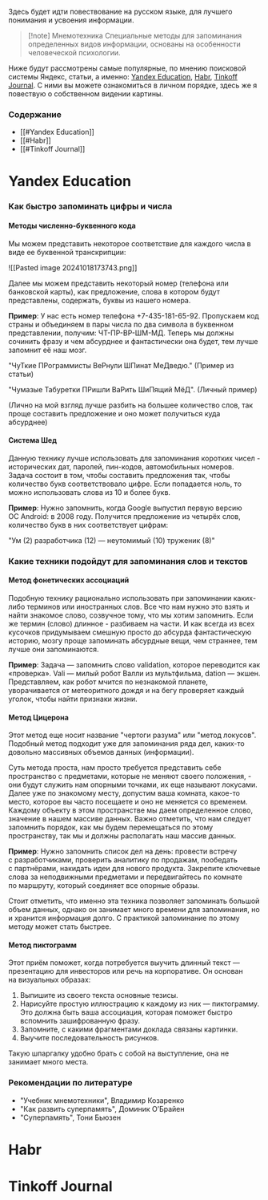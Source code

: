 Здесь будет идти повествование на русском языке, для лучшего понимания и усвоения информации.

> [!note] Мнемотехника
> Специальные методы для запоминания определенных видов информации, основаны на особенности человеческой психологии.

Ниже будут рассмотрены самые популярные, по мнению поисковой системы Яндекс, статьи, а именно: [Yandex Education](https://education.yandex.ru/journal/mnemotechniki), [Habr](https://habr.com/ru/companies/vk/articles/482404/), [Tinkoff Journal](https://journal.tinkoff.ru/mnemotechnics/). С ними вы можете ознакомиться в личном порядке, здесь же я повествую о собственном видении картины.
### Содержание
- [[#Yandex Education]]
- [[#Habr]]
- [[#Tinkoff Journal]]

# Yandex Education

### Как быстро запоминать цифры и числа
#### Методы численно-буквенного кода

Мы можем представить некоторое соответствие для каждого числа в виде ее буквенной транскрипции:

![[Pasted image 20241018173743.png]]

Далее мы можем представить некоторый номер (телефона или банковской карты), как предложение, слова в котором будут представлены, содержать, буквы из нашего номера.

__Пример__: У нас есть номер телефона +7-435-181-65-92. Пропускаем код страны и объединяем в пары числа по два символа в буквенном представлении, получим: ЧТ-ПР-ВР-ШМ-МД. Теперь мы должны сочинить фразу и чем абсурднее и фантастически она будет, тем лучше запомнит её наш мозг.

"ЧуТкие ПРограммисты ВеРнули ШПинат МеДведю." (Пример из статьи)

"Чумазые Табуретки ПРишли ВаРить ШиПящий МёД". (Личный пример)

(Лично на мой взгляд лучше разбить на большее количество слов, так проще составить предложение и оно может получиться куда абсурднее)

#### Система Шед

Данную технику лучше использовать для запоминания коротких чисел - исторических дат, паролей, пин-кодов, автомобильных номеров. Задача состоит в том, чтобы составить предложения так, чтобы количество букв соответствовало цифре. Если попадается ноль, то можно использовать слова из 10 и более букв.

__Пример__: Нужно запомнить, когда Google выпустил первую версию ОС Android: в 2008 году. Получится предложение из четырёх слов, количество букв в них соответствует цифрам:

"Ум (2) разработчика (12) — неутомимый (10) труженик (8)"

### Какие техники подойдут для запоминания слов и текстов
#### Метод фонетических ассоциаций
Подобную технику рационально использовать при запоминании каких-либо терминов или иностранных слов. Все что нам нужно это взять и найти знакомое слово, созвучное тому, что мы хотим запомнить. Если же термин (слово) длинное - разбиваем на части. И как всегда из всех кусочков придумываем смешную просто до абсурда фантастическую историю, мозгу проще запоминать абсурдные вещи, чем страннее, тем лучше они запоминаются.

__Пример__: Задача — запомнить слово validation, которое переводится как «проверка». Vali — милый робот Валли из мультфильма, dation — экшен. Представляем, как робот мчится по незнакомой планете, уворачивается от метеоритного дождя и на бегу проверяет каждый уголок, чтобы найти признаки жизни.

#### Метод Цицерона
Этот метод еще носит название "чертоги разума" или "метод локусов". Подобный метод подходит уже для запоминания ряда дел, каких-то довольно массивных объемов данных (информации). 

Суть метода проста, нам просто требуется представить себе пространство с предметами, которые не меняют своего положения, - они будут служить нам опорными точками, их еще называют локусами. Далее уже по знакомому месту, допустим ваша комната, какое-то место, которое вы часто посещаете и оно не меняется со временем. Каждому объекту в этом пространстве мы даем определенное слово, значение в нашем массиве данных. Важно отметить, что нам следует запомнить порядок, как мы будем перемещаться по этому пространству, так мы и должны располагать наш массив данных.

__Пример__: Нужно запомнить список дел на день: провести встречу с разработчиками, проверить аналитику по продажам, пообедать с партнёрами, накидать идеи для нового продукта. Закрепите ключевые слова за неподвижными предметами и передвигайтесь по комнате по маршруту, который соединяет все опорные образы.

Стоит отметить, что именно эта техника позволяет запоминать большой объем данных, однако он занимает много времени для запоминания, но и хранится информация долго. С практикой запоминание по этому методу может стать быстрее.

#### Метод пиктограмм
Этот приём поможет, когда потребуется выучить длинный текст — презентацию для инвесторов или речь на корпоративе. Он основан на визуальных образах:
1. Выпишите из своего текста основные тезисы.
2. Нарисуйте простую иллюстрацию к каждому из них — пиктограмму. Это должна быть ваша ассоциация, которая поможет быстро вспомнить зашифрованную фразу.
3. Запомните, с какими фрагментами доклада связаны картинки.
4. Выучите последовательность рисунков.

Такую шпаргалку удобно брать с собой на выступление, она не занимает много места.

### Рекомендации по литературе
- "Учебник мнемотехники", Владимир Козаренко
- "Как развить суперпамять", Доминик О’Брайен
- "Суперпамять", Тони Бьюзен


# Habr


# Tinkoff Journal